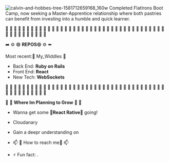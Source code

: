 ![calvin-and-hobbes-tree-1581712659168_160w](https://user-images.githubusercontent.com/79868098/142699420-6be7e195-888b-495f-a850-bbcdf7a1c72f.jpeg)
Completed FlatIrons Boot Camp, now seeking a Master-Apprentice relationship where both pastries can benefit from investing into a humble and quick learner.

🔳 🔲 🔳 🔲 🔳 🔲 🔳 🔲 🔳 🔲 🔳 🔲 🔳 🔲 🔳 🔲 🔳 🔲 🔳 🔲 🔳 🔲 🔳 🔲 🔳 🔲 🔳 🔲 🔳 🔲 🔳 🔲 🔳 🔲 🔳 🔲 🔳 🔲 🔳 🔲 🔳 🔲 🔳 🔲 🔳 🔲 🔳 🔲

➡️ ⚙️ 🟢 **REPOS**🟢 ⚙️ ⬅️ 

Most recent:👾 My_Widdles 👾
- Back End: **Ruby on Rails**
- Front End: **React**
- New Tech: **WebSockets**

🔳 🔲 🔳 🔲 🔳 🔲 🔳 🔲 🔳 🔲 🔳 🔲 🔳 🔲 🔳 🔲 🔳 🔲 🔳 🔲 🔳 🔲 🔳 🔲 🔳 🔲 🔳 🔲 🔳 🔲 🔳 🔲 🔳 🔲 🔳 🔲 🔳 🔲 🔳 🔲 🔳 🔲 🔳 🔲 🔳 🔲 🔳 🔲

🌸 🌱 **Where Im Planning to Grow** 🌱 🌸

- Wanna get some 📱**React Rative**📱 going!
- Cloudanary
- Gain a deepr understanding on 



- 📫 💬 How to reach me💬 📫
- ⚡ Fun fact: .
